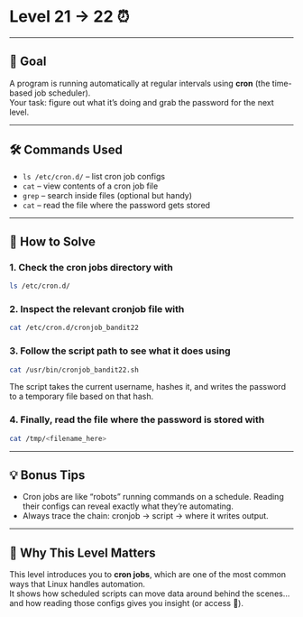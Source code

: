 # Level 21 → 22 ⏰  

---

## 🎯 Goal  

A program is running automatically at regular intervals using **cron** (the time-based job scheduler).  
Your task: figure out what it’s doing and grab the password for the next level.  

---

## 🛠 Commands Used  

- `ls /etc/cron.d/` – list cron job configs  
- `cat` – view contents of a cron job file  
- `grep` – search inside files (optional but handy)  
- `cat` – read the file where the password gets stored  

---

## 🚀 How to Solve  

### 1. Check the cron jobs directory with
   ```bash
   ls /etc/cron.d/
   ```
### 2. Inspect the relevant cronjob file with
   ```bash
   cat /etc/cron.d/cronjob_bandit22
   ```
### 3. Follow the script path to see what it does using
   ```bash
   cat /usr/bin/cronjob_bandit22.sh
   ```
   The script takes the current username, hashes it, and writes the password to a temporary file based on that hash.
   
### 4. Finally, read the file where the password is stored with
   ```bash
   cat /tmp/<filename_here>
   ```

---

## 💡 Bonus Tips  

- Cron jobs are like “robots” running commands on a schedule. Reading their configs can reveal exactly what they’re automating.  
- Always trace the chain: cronjob → script → where it writes output.  

---

## 🧠 Why This Level Matters  

This level introduces you to **cron jobs**, which are one of the most common ways that Linux handles automation.  
It shows how scheduled scripts can move data around behind the scenes… and how reading those configs gives you insight (or access 👀).  
